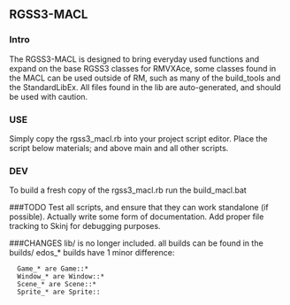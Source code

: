 ﻿## RGSS3-MACL
### Intro
The RGSS3-MACL is designed to bring everyday used functions and expand
on the base RGSS3 classes for RMVXAce, some classes found in the MACL
can be used outside of RM, such as many of the build_tools
and the StandardLibEx.
All files found in the lib are auto-generated, and should be used
with caution.

### USE
Simply copy the rgss3_macl.rb into your project script editor.
Place the script below materials; and above main and all other scripts.

### DEV
To build a fresh copy of the rgss3_macl.rb run the build_macl.bat

###TODO
Test all scripts, and ensure that they can work standalone (if possible).
Actually write some form of documentation.
Add proper file tracking to Skinj for debugging purposes.

###CHANGES
lib/ is no longer included.
all builds can be found in the builds/
edos_* builds have 1 minor difference:
```
  Game_* are Game::*
  Window_* are Window::*
  Scene_* are Scene::*
  Sprite_* are Sprite::
``` 
